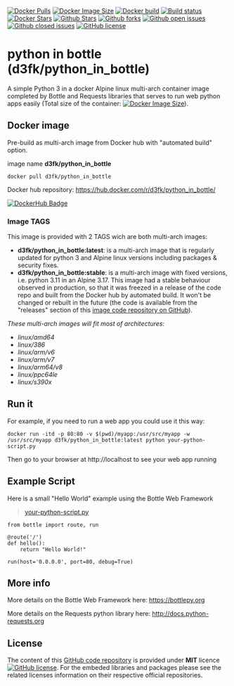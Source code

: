 [![Docker Pulls](https://badgen.net/docker/pulls/d3fk/python_in_bottle?icon=docker&label=pulls)](https://hub.docker.com/r/d3fk/python_in_bottle/tags) [![Docker Image Size](https://badgen.net/docker/size/d3fk/python_in_bottle/latest?icon=docker&label=image%20size)](https://hub.docker.com/r/d3fk/python_in_bottle/tags) [![Docker build](https://img.shields.io/docker/cloud/automated/d3fk/python_in_bottle?label=build&logo=docker)](https://hub.docker.com/r/d3fk/python_in_bottle/tags) [![Build status](https://img.shields.io/docker/cloud/build/d3fk/python_in_bottle?label=build%20status&logo=docker)](https://hub.docker.com/r/d3fk/python_in_bottle/builds) [![Docker Stars](https://badgen.net/docker/stars/d3fk/python_in_bottle?icon=docker&label=stars&color=green)](https://hub.docker.com/r/d3fk/python_in_bottle) [![Github Stars](https://img.shields.io/github/stars/Angatar/python_in_bottle?label=stars&logo=github&color=green)](https://github.com/Angatar/python_in_bottle) [![Github forks](https://img.shields.io/github/forks/Angatar/python_in_bottle?logo=github)](https://github.com/Angatar/python_in_bottle/fork) [![Github open issues](https://img.shields.io/github/issues-raw/Angatar/python_in_bottle?logo=github&color=yellow)](https://github.com/Angatar/python_in_bottle/issues) [![Github closed issues](https://img.shields.io/github/issues-closed-raw/Angatar/python_in_bottle?logo=github&color=green)](https://github.com/Angatar/python_in_bottle/issues?q=is%3Aissue+is%3Aclosed) [![GitHub license](https://img.shields.io/github/license/Angatar/python_in_bottle)](https://github.com/Angatar/python_in_bottle/blob/master/LICENSE)


# python in bottle (d3fk/python_in_bottle)
A simple Python 3 in a docker Alpine linux multi-arch container image completed by Bottle and Requests libraries that serves to run web python apps easily (Total size of the container: [![Docker Image Size](https://badgen.net/docker/size/d3fk/python_in_bottle/latest?icon=docker&label=compressed)](https://hub.docker.com/r/d3fk/python_in_bottle/tags)).

## Docker image
Pre-build as multi-arch image from Docker hub with "automated build" option.

image name **d3fk/python_in_bottle**

`docker pull d3fk/python_in_bottle`

Docker hub repository: https://hub.docker.com/r/d3fk/python_in_bottle/

[![DockerHub Badge](https://lucky-red-wombat.cyclic.app/image/d3fk/python_in_bottle)](https://hub.docker.com/r/d3fk/python_in_bottle)


### Image TAGS

This image is provided with 2 TAGS wich are both multi-arch images:

- **d3fk/python_in_bottle:latest**: is a multi-arch image that is regularly updated for python 3 and Alpine linux versions including packages & security fixes.
- **d3fk/python_in_bottle:stable**: is a multi-arch image with fixed versions, i.e. python 3.11 in an Alpine 3.17. This image had a stable behaviour observed in production, so that it was freezed in a release of the code repo and built from the Docker hub by automated build. It won't be changed or rebuilt in the future (the code is available from the "releases" section of this [image code repository on GitHub](https://github.com/Angatar/python_in_bottle)).


*These multi-arch images will fit most of architectures:*

- *linux/amd64*
- *linux/386*
- *linux/arm/v6*
- *linux/arm/v7*
- *linux/arm64/v8*
- *linux/ppc64le*
- *linux/s390x*

## Run it

For example, if you need to run a web app you could use it this way:

`docker run -itd -p 80:80 -v $(pwd)/myapp:/usr/src/myapp -w /usr/src/myapp d3fk/python_in_bottle:latest python your-python-script.py`

Then go to your browser at http://localhost  to see your web app running

## Example Script 

Here is a small "Hello World" example using the Bottle Web Framework
>[your-python-script.py](https://github.com/Angatar/python_in_bottle/blob/master/your-python-script.py)


```
from bottle import route, run

@route('/')
def hello():
    return "Hello World!"

run(host='0.0.0.0', port=80, debug=True)
```



## More info

More details on the Bottle Web Framework here: https://bottlepy.org

More details on the Requests python library here: http://docs.python-requests.org

## License

The content of this [GitHub code repository](https://github.com/Angatar/python_in_bottle) is provided under **MIT** licence [![GitHub license](https://img.shields.io/github/license/Angatar/python_in_bottle)](https://github.com/Angatar/python_in_bottle/blob/master/LICENSE). For the embeded libraries and packages please see the related licenses information on their respective official repositories.
